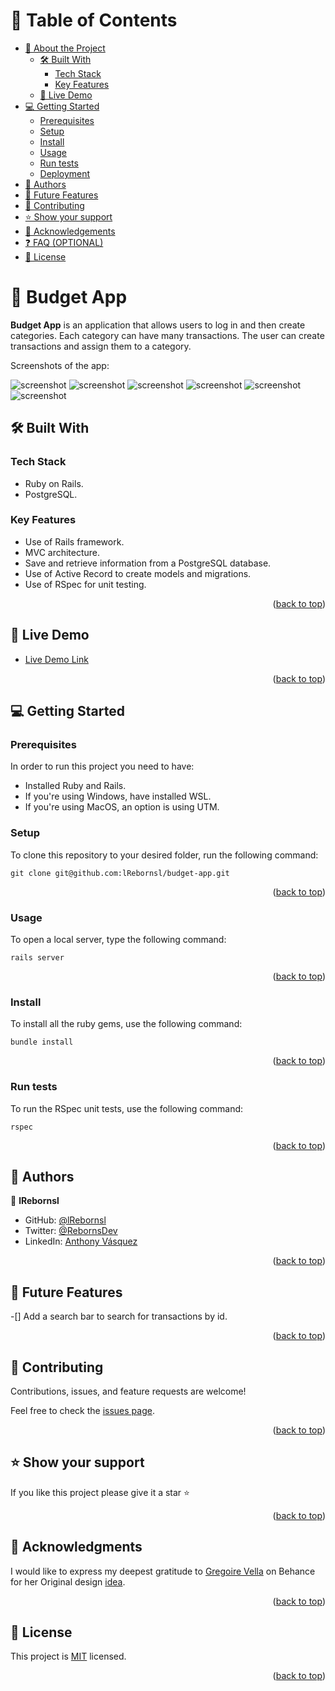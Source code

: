<a id="readme-top"></a>

<!-- TABLE OF CONTENTS -->

# 📗 Table of Contents

- [📖 About the Project](#about-project)
    - [🛠 Built With](#built-with)
        - [Tech Stack](#tech-stack)
        - [Key Features](#key-features)
    - [🚀 Live Demo](#live-demo)
- [💻 Getting Started](#getting-started)
    - [Prerequisites](#prerequisites)
    - [Setup](#setup)
    - [Install](#install)
    - [Usage](#usage)
    - [Run tests](#run-tests)
    - [Deployment](#deployment)
- [👥 Authors](#authors)
- [🔭 Future Features](#future-features)
- [🤝 Contributing](#contributing)
- [⭐️ Show your support](#support)
- [🙏 Acknowledgements](#acknowledgements)
- [❓ FAQ (OPTIONAL)](#faq)
- [📝 License](#license)


<!-- PROJECT DESCRIPTION -->

# 📖 Budget App <a id="about-project"></a>

**Budget App** is an application that allows users to log in and then create categories. Each category can have many transactions. The user can create transactions and assign them to a category.

Screenshots of the app:

![screenshot](./app/assets/images/app_images/home_page.png)
![screenshot](./app/assets/images/app_images/login_page.png)
![screenshot](./app/assets/images/app_images/home_page.png)
![screenshot](./app/assets/images/app_images/new_category.png)
![screenshot](./app/assets/images/app_images/transactions_page.png)
![screenshot](./app/assets/images/app_images/new_transaction.png)

## 🛠 Built With <a id="built-with"></a>

### Tech Stack

* Ruby on Rails.
* PostgreSQL.

<!-- Features -->

### Key Features
* Use of Rails framework.
* MVC architecture.
* Save and retrieve information from a PostgreSQL database.
* Use of Active Record to create models and migrations.
* Use of RSpec for unit testing.

<p align="right">(<a href="#readme-top">back to top</a>)</p>

<!-- LIVE DEMO -->

## 🚀 Live Demo <a name="live-demo"></a>

- [Live Demo Link](https://budget-6whv.onrender.com)

<p align="right">(<a href="#readme-top">back to top</a>)</p>

<!-- GETTING STARTED -->

## 💻 Getting Started <a id="getting-started"></a>

### Prerequisites
In order to run this project you need to have:

- Installed Ruby and Rails.
- If you're using Windows, have installed WSL.
- If you're using MacOS, an option is using UTM.

### Setup
To clone this repository to your desired folder, run the following command: <br>

```
git clone git@github.com:lRebornsl/budget-app.git
```

<p align="right">(<a href="#readme-top">back to top</a>)</p>

### Usage
To open a local server, type the following command:
```
rails server
```

<p align="right">(<a href="#readme-top">back to top</a>)</p>

### Install
To install all the ruby gems, use the following command:
```
bundle install
```
<p align="right">(<a href="#readme-top">back to top</a>)</p>

### Run tests
To run the RSpec unit tests, use the following command:
```
rspec
```

<p align="right">(<a href="#readme-top">back to top</a>)</p>

<!-- AUTHORS -->

## 👥 Authors <a id="authors"></a>

👤 **lRebornsl**

- GitHub: [@lRebornsl](https://github.com/lRebornsl)
- Twitter: [@RebornsDev](https://twitter.com/RebornsDev)
- LinkedIn: [Anthony Vásquez](https://www.linkedin.com/in/avvm98/)

<p align="right">(<a href="#readme-top">back to top</a>)</p>

<!-- FUTURE FEATURES -->

## 🔭 Future Features <a id="future-features"></a>

-[] Add a search bar to search for transactions by id.

<p align="right">(<a href="#readme-top">back to top</a>)</p>

<!-- CONTRIBUTING -->

## 🤝 Contributing <a id="contributing"></a>

Contributions, issues, and feature requests are welcome!

Feel free to check the [issues page](../../issues/).

<p align="right">(<a href="#readme-top">back to top</a>)</p>

<!-- SUPPORT -->

## ⭐️ Show your support <a id="support"></a>
If you like this project please give it a star ⭐️

<p align="right">(<a href="#readme-top">back to top</a>)</p>

<!-- ACKNOWLEDGEMENTS -->

## 🙏 Acknowledgments <a id="acknowledgements"></a>

I would like to express my deepest gratitude to [Gregoire Vella](https://www.behance.net/gregoirevella) on Behance for her Original design [idea](https://www.behance.net/gallery/19759151/Snapscan-iOs-design-and-branding?tracking_source=).

<p align="right">(<a href="#readme-top">back to top</a>)</p>

<!-- LICENSE -->

## 📝 License <a id="license"></a>

This project is [MIT](./LICENSE) licensed.

<p align="right">(<a href="#readme-top">back to top</a>)</p>
